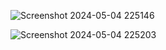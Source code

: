 ![Screenshot 2024-05-04 225146](https://github.com/shanshee/PingPongGame/assets/135793255/1b9c9f7d-75bf-43d7-b4f0-3c5b3538ee23)

![Screenshot 2024-05-04 225203](https://github.com/shanshee/PingPongGame/assets/135793255/80221048-bb33-4cbd-9cd6-ae447f2daaf7)
